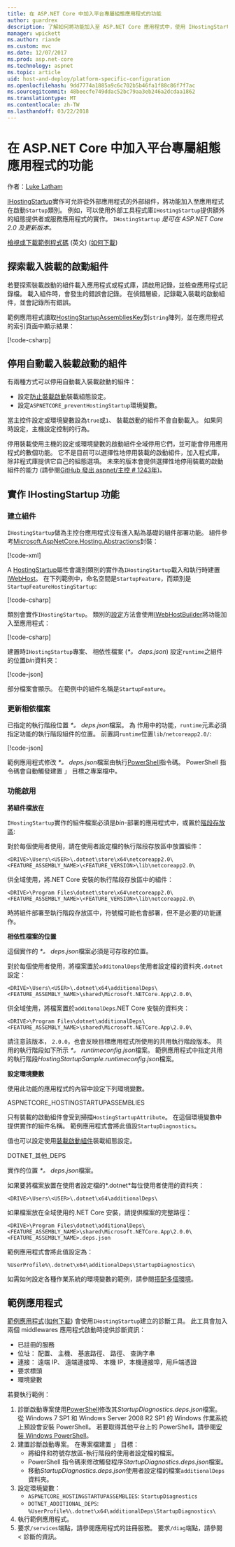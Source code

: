 ```yaml
---
title: 在 ASP.NET Core 中加入平台專屬組態應用程式的功能
author: guardrex
description: 了解如何將功能加入至 ASP.NET Core 應用程式中，使用 IHostingStartup 實作的外部組件。
manager: wpickett
ms.author: riande
ms.custom: mvc
ms.date: 12/07/2017
ms.prod: asp.net-core
ms.technology: aspnet
ms.topic: article
uid: host-and-deploy/platform-specific-configuration
ms.openlocfilehash: 9dd7774a1885a9c6c702b5b46fa1f88c86f7f7ac
ms.sourcegitcommit: 48beecfe749ddac52bc79aa3eb246a2dcdaa1862
ms.translationtype: MT
ms.contentlocale: zh-TW
ms.lasthandoff: 03/22/2018
---
```

# <a name="add-app-features-with-a-platform-specific-configuration-in-aspnet-core"></a>在 ASP.NET Core 中加入平台專屬組態應用程式的功能

作者：[Luke Latham](https://github.com/guardrex)

[IHostingStartup](/dotnet/api/microsoft.aspnetcore.hosting.ihostingstartup)實作可允許從外部應用程式的外部組件，將功能加入至應用程式在啟動`Startup`類別。 例如，可以使用外部工具程式庫`IHostingStartup`提供額外的組態提供者或服務應用程式的實作。 `IHostingStartup` *是可在 ASP.NET Core 2.0 及更新版本。*

[檢視或下載範例程式碼](https://github.com/aspnet/Docs/tree/master/aspnetcore/host-and-deploy/platform-specific-configuration/sample/) \(英文\) ([如何下載](xref:tutorials/index#how-to-download-a-sample))

## <a name="discover-loaded-hosting-startup-assemblies"></a>探索載入裝載的啟動組件

若要探索裝載啟動的組件載入應用程式或程式庫，請啟用記錄，並檢查應用程式記錄檔。 載入組件時，會發生的錯誤會記錄。 在偵錯層級，記錄載入裝載的啟動組件，並會記錄所有錯誤。

範例應用程式讀取[HostingStartupAssembliesKey](/dotnet/api/microsoft.aspnetcore.hosting.webhostdefaults.hostingstartupassemblieskey)到`string`陣列，並在應用程式的索引頁面中顯示結果：

[!code-csharp[](platform-specific-configuration/sample/HostingStartupSample/Pages/Index.cshtml.cs?name=snippet1&highlight=14-16)]

## <a name="disable-automatic-loading-of-hosting-startup-assemblies"></a>停用自動載入裝載啟動的組件

有兩種方式可以停用自動載入裝載啟動的組件：

* 設定[防止裝載啟動](xref:fundamentals/hosting#prevent-hosting-startup)裝載組態設定。
* 設定`ASPNETCORE_preventHostingStartup`環境變數。

當主控件設定或環境變數設為`true`或`1`、 裝載啟動的組件不會自動載入。 如果同時設定，主機設定控制的行為。

停用裝載使用主機的設定或環境變數的啟動組件全域停用它們，並可能會停用應用程式的數個功能。 它不是目前可以選擇性地停用裝載的啟動組件，加入程式庫，除非程式庫提供它自己的組態選項。 未來的版本會提供選擇性地停用裝載的啟動組件的能力 (請參閱[GitHub 發出 aspnet/主控 # 1243年](https://github.com/aspnet/Hosting/pull/1243))。

## <a name="implement-ihostingstartup-features"></a>實作 IHostingStartup 功能

### <a name="create-the-assembly"></a>建立組件

`IHostingStartup`做為主控台應用程式沒有進入點為基礎的組件部署功能。 組件參考[Microsoft.AspNetCore.Hosting.Abstractions](https://www.nuget.org/packages/Microsoft.AspNetCore.Hosting.Abstractions/)封裝：

[!code-xml[](platform-specific-configuration/snapshot_sample/StartupFeature.csproj)]

A [HostingStartup](/dotnet/api/microsoft.aspnetcore.hosting.hostingstartupattribute)屬性會識別類別的實作為`IHostingStartup`載入和執行時建置[IWebHost](/dotnet/api/microsoft.aspnetcore.hosting.iwebhost)。 在下列範例中，命名空間是`StartupFeature`，而類別是`StartupFeatureHostingStartup`:

[!code-csharp[](platform-specific-configuration/snapshot_sample/StartupFeature.cs?name=snippet1)]

類別會實作`IHostingStartup`。 類別的[設定](/dotnet/api/microsoft.aspnetcore.hosting.ihostingstartup.configure)方法會使用[IWebHostBuilder](/dotnet/api/microsoft.aspnetcore.hosting.iwebhostbuilder)將功能加入至應用程式：

[!code-csharp[](platform-specific-configuration/snapshot_sample/StartupFeature.cs?name=snippet2&highlight=3,5)]

建置時`IHostingStartup`專案、 相依性檔案 (*\*。 deps.json*) 設定`runtime`之組件的位置*bin*資料夾：

[!code-json[](platform-specific-configuration/snapshot_sample/StartupFeature1.deps.json?range=2-13&highlight=8)]

部分檔案會顯示。 在範例中的組件名稱是`StartupFeature`。

### <a name="update-the-dependencies-file"></a>更新相依檔案

已指定的執行階段位置 *\*。 deps.json*檔案。 為 作用中的功能，`runtime`元素必須指定功能的執行階段組件的位置。 前置詞`runtime`位置`lib/netcoreapp2.0/`:

[!code-json[](platform-specific-configuration/snapshot_sample/StartupFeature2.deps.json?range=2-13&highlight=8)]

範例應用程式修改 *\*。 deps.json*檔案由執行[PowerShell](/powershell/scripting/powershell-scripting)指令碼。 PowerShell 指令碼會自動觸發建置 」 目標之專案檔中。

### <a name="feature-activation"></a>功能啟用

**將組件檔放在**

`IHostingStartup`實作的組件檔案必須是*bin*-部署的應用程式中，或置於[階段存放區](/dotnet/core/deploying/runtime-store):

對於每個使用者使用，請在使用者設定檔的執行階段存放區中放置組件：

```
<DRIVE>\Users\<USER>\.dotnet\store\x64\netcoreapp2.0\<FEATURE_ASSEMBLY_NAME>\<FEATURE_VERSION>\lib\netcoreapp2.0\
```

供全域使用，將.NET Core 安裝的執行階段存放區中的組件：

```
<DRIVE>\Program Files\dotnet\store\x64\netcoreapp2.0\<FEATURE_ASSEMBLY_NAME>\<FEATURE_VERSION>\lib\netcoreapp2.0\
```

時將組件部署至執行階段存放區中，符號檔可能也會部署，但不是必要的功能運作。

**相依性檔案的位置**

這個實作的 *\*。 deps.json*檔案必須是可存取的位置。

對於每個使用者使用，將檔案置於`additonalDeps`使用者設定檔的資料夾`.dotnet`設定： 

```
<DRIVE>\Users\<USER>\.dotnet\x64\additionalDeps\<FEATURE_ASSEMBLY_NAME>\shared\Microsoft.NETCore.App\2.0.0\
```

供全域使用，將檔案置於`additonalDeps`.NET Core 安裝的資料夾：

```
<DRIVE>\Program Files\dotnet\additionalDeps\<FEATURE_ASSEMBLY_NAME>\shared\Microsoft.NETCore.App\2.0.0\
```

請注意該版本， `2.0.0`，也會反映目標應用程式所使用的共用執行階段版本。 共用的執行階段如下所示 *\*。 runtimeconfig.json*檔案。 範例應用程式中指定共用的執行階段*HostingStartupSample.runtimeconfig.json*檔案。

**設定環境變數**

使用此功能的應用程式的內容中設定下列環境變數。

ASPNETCORE\_HOSTINGSTARTUPASSEMBLIES

只有裝載的啟動組件會受到掃描`HostingStartupAttribute`。 在這個環境變數中提供實作的組件名稱。 範例應用程式會將此值設`StartupDiagnostics`。

值也可以設定使用[裝載啟動組件](xref:fundamentals/hosting#hosting-startup-assemblies)裝載組態設定。

DOTNET\_其他\_DEPS

實作的位置 *\*。 deps.json*檔案。

如果要將檔案放置在使用者設定檔的*.dotnet*每位使用者使用的資料夾：

```
<DRIVE>\Users\<USER>\.dotnet\x64\additionalDeps\
```

如果檔案放在全域使用的.NET Core 安裝，請提供檔案的完整路徑：

```
<DRIVE>\Program Files\dotnet\additionalDeps\<FEATURE_ASSEMBLY_NAME>\shared\Microsoft.NETCore.App\2.0.0\<FEATURE_ASSEMBLY_NAME>.deps.json
```

範例應用程式會將此值設定為：

```
%UserProfile%\.dotnet\x64\additionalDeps\StartupDiagnostics\
```

如需如何設定各種作業系統的環境變數的範例，請參閱[搭配多個環境](xref:fundamentals/environments)。

## <a name="sample-app"></a>範例應用程式

[範例應用程式](https://github.com/aspnet/Docs/tree/master/aspnetcore/host-and-deploy/platform-specific-configuration/sample/)([如何下載](xref:tutorials/index#how-to-download-a-sample)) 會使用`IHostingStartup`建立的診斷工具。 此工具會加入兩個 middlewares 應用程式啟動時提供診斷資訊：

* 已註冊的服務
* 位址： 配置、 主機、 基底路徑、 路徑、 查詢字串
* 連接： 遠端 IP、 遠端連接埠、 本機 IP，本機連接埠，用戶端憑證
* 要求標頭
* 環境變數

若要執行範例：

1. 診斷啟動專案使用[PowerShell](/powershell/scripting/powershell-scripting)修改其*StartupDiagnostics.deps.json*檔案。 從 Windows 7 SP1 和 Windows Server 2008 R2 SP1 的 Windows 作業系統上預設會安裝 PowerShell。 若要取得其他平台上的 PowerShell，請參閱[安裝 Windows PowerShell](/powershell/scripting/setup/installing-windows-powershell)。
2. 建置診斷啟動專案。 在專案檔建置 」 目標：
   * 將組件和符號存放區-執行階段的使用者設定檔的檔案。
   * PowerShell 指令碼來修改觸發程序*StartupDiagnostics.deps.json*檔案。
   * 移動*StartupDiagnostics.deps.json*使用者設定檔的檔案`additionalDeps`資料夾。
3. 設定環境變數：
    * `ASPNETCORE_HOSTINGSTARTUPASSEMBLIES`: `StartupDiagnostics`
    * `DOTNET_ADDITIONAL_DEPS`: `%UserProfile%\.dotnet\x64\additionalDeps\StartupDiagnostics\`
4. 執行範例應用程式。
5. 要求`/services`端點，請參閱應用程式的註冊服務。 要求`/diag`端點，請參閱 < 診斷的資訊。

